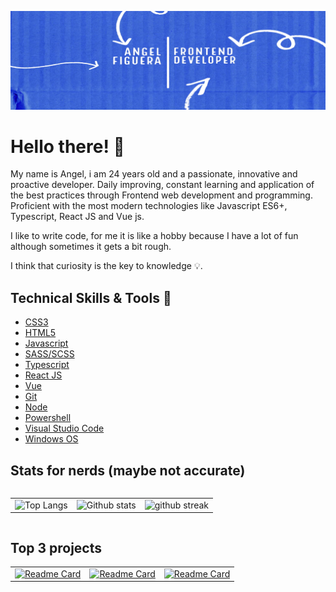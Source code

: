 ![Header](./assets/github-banner.jpg)

# Hello there! :wave:

My name is Angel, i am 24 years old and a passionate, innovative and proactive developer. Daily improving, constant learning and application of the best practices through Frontend web development and programming. Proficient with the most modern technologies like Javascript ES6+, Typescript, React JS and Vue js.
<br>

I like to write code, for me it is like a hobby because I have a lot of fun although sometimes it gets a bit rough.
<br>

I think that curiosity is the key to knowledge :bulb:.

## Technical Skills & Tools 🔧

- [CSS3](https://developer.mozilla.org/en-US/docs/Web/css)
- [HTML5](https://developer.mozilla.org/en-US/docs/Web/html)
- [Javascript](https://developer.mozilla.org/en-US/docs/Web/javascript)
- [SASS/SCSS](https://sass-lang.com/)
- [Typescript](https://www.typescriptlang.org/)
- [React JS](https://reactjs.org/)
- [Vue](https://vuejs.org/)
- [Git](https://git-scm.com/)
- [Node](https://nodejs.org/en/)
- [Powershell](https://learn.microsoft.com/en-us/powershell/)
- [Visual Studio Code](https://code.visualstudio.com/)
- [Windows OS](https://www.microsoft.com/en-us/windows)

## Stats for nerds (maybe not accurate)

<div style='display: flex; gap: 16px; align-items: center;'>

| | | |
| :--: | :--: | :--: |
| ![Top Langs](https://github-readme-stats.vercel.app/api/top-langs/?username=angeleraser&theme=default&layout=compact&langs_count=10) | ![Github stats](https://github-readme-stats.vercel.app/api?username=angeleraser&show_icons=true&locale=en&theme=default&count_private=true&hide_title=true) | ![github streak](https://github-readme-streak-stats.herokuapp.com/?user=angeleraser&theme=default)

</div>

## Top 3 projects

| | | |
| :--: | :--: | :--: |
| [![Readme Card](https://github-readme-stats.vercel.app/api/pin/?username=angeleraser&theme=default&repo=country-quiz-app&show_owner=true)](https://github.com/angeleraser/country-quiz-app) | [![Readme Card](https://github-readme-stats.vercel.app/api/pin/?username=angeleraser&theme=default&repo=Black-Hole-Escape&show_owner=true)](https://github.com/angeleraser/Black-Hole-Escape) | [![Readme Card](https://github-readme-stats.vercel.app/api/pin/?username=angeleraser&theme=default&repo=Rock-Paper-Scissors-React-Game&show_owner=true)](https://github.com/angeleraser/Rock-Paper-Scissors-React-Game)
